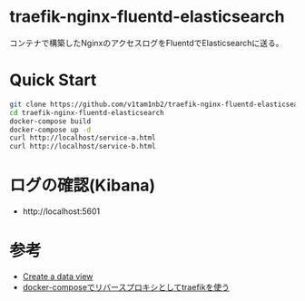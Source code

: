 # traefik-nginx-fluentd-elasticsearch

コンテナで構築したNginxのアクセスログをFluentdでElasticsearchに送る。

# Quick Start

```bash
git clone https://github.com/v1tam1nb2/traefik-nginx-fluentd-elasticsearch.git
cd traefik-nginx-fluentd-elasticsearch
docker-compose build
docker-compose up -d
curl http://localhost/service-a.html
curl http://localhost/service-b.html
```

# ログの確認(Kibana)

- http://localhost:5601

# 参考

- [Create a data view](https://www.elastic.co/guide/en/kibana/master/data-views.html)
- [docker-composeでリバースプロキシとしてtraefikを使う](https://cloudandbuild.jp/blog/article-7)